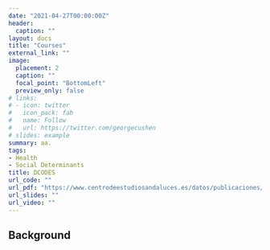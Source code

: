 ```yaml
---
date: "2021-04-27T00:00:00Z"
header:
  caption: ""  
layout: docs
title: "Courses"
external_link: ""
image:
  placement: 2
  caption: ""
  focal_point: "BottomLeft"
  preview_only: false
# links:
# - icon: twitter
#   icon_pack: fab
#   name: Follow
#   url: https://twitter.com/georgecushen
# slides: example
summary: aa.
tags:
- Health
- Social Determinants
title: DCODES
url_code: ""
url_pdf: "https://www.centrodeestudiosandaluces.es/datos/publicaciones/Actualidad77.pdf"
url_slides: ""
url_video: ""
---
```


## Background
